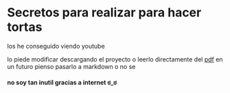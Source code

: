 Secretos para realizar para hacer tortas
============================================


los he conseguido viendo youtube

lo piede modificar descargando el proyecto o leerlo directamente del [pdf](./Secretos%20%para%20%hacer%20%tortas.pdf)
en un futuro pienso pasarlo a markdown o no se


#### no soy tan inutil gracias a internet ಠ_ಠ 